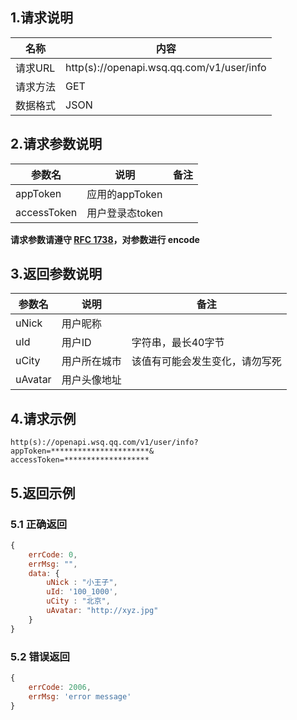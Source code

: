 ## 1.请求说明

|   名称   |                    内容                   |
| -------- | ----------------------------------------- |
| 请求URL  | http(s)://openapi.wsq.qq.com/v1/user/info |
| 请求方法 | GET                                       |
| 数据格式 | JSON                                      |
	
## 2.请求参数说明


|   参数名    |       说明      | 备注 |
| ----------- | --------------- | ---- |
| appToken    | 应用的appToken  |      |
| accessToken | 用户登录态token |      |

**请求参数请遵守 [RFC 1738](http://tools.ietf.org/html/rfc1738)，对参数进行 encode**


## 3.返回参数说明


| 参数名  |     说明     |              备注              |
| ------- | ------------ | ------------------------------ |
| uNick   | 用户昵称     |                                |
| uId     | 用户ID       | 字符串，最长40字节             |
| uCity   | 用户所在城市 | 该值有可能会发生变化，请勿写死 |
| uAvatar | 用户头像地址 |                                |

## 4.请求示例

```
http(s)://openapi.wsq.qq.com/v1/user/info?
appToken=**********************&
accessToken=*******************
```

## 5.返回示例

### 5.1 正确返回

```javascript
{
    errCode: 0,
    errMsg: "",
    data: {
        uNick : "小王子",
        uId: '100_1000',
        uCity : "北京",
        uAvatar: "http://xyz.jpg"
    }
}
```

### 5.2 错误返回

```javascript
{
    errCode: 2006,
    errMsg: 'error message'
}
```